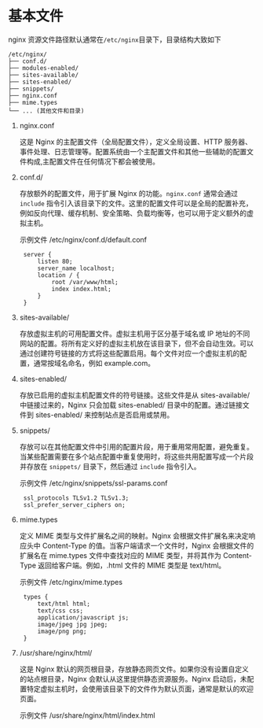 # 基本文件

nginx 资源文件路径默认通常在`/etc/nginx`目录下，目录结构大致如下

```
/etc/nginx/
├── conf.d/
├── modules-enabled/
├── sites-available/
├── sites-enabled/
├── snippets/
├── nginx.conf
├── mime.types
└── ... (其他文件和目录)
```

1. nginx.conf

   这是 Nginx 的主配置文件（全局配置文件），定义全局设置、HTTP 服务器、事件处理、日志管理等。配置系统由一个主配置文件和其他一些辅助的配置文件构成,主配置文件在任何情况下都会被使用。

2. conf.d/

   存放额外的配置文件，用于扩展 Nginx 的功能。`nginx.conf` 通常会通过 `include` 指令引入该目录下的文件。这里的配置文件可以是全局的配置补充，例如反向代理、缓存机制、安全策略、负载均衡等，也可以用于定义额外的虚拟主机。

   示例文件 /etc/nginx/conf.d/default.conf

   ```nginx
    server {
        listen 80;
        server_name localhost;
        location / {
            root /var/www/html;
            index index.html;
        }
    }
   ```

3. sites-available/

   存放虚拟主机的可用配置文件。虚拟主机用于区分基于域名或 IP 地址的不同网站的配置。将所有定义好的虚拟主机放在该目录下，但不会自动生效。可以通过创建符号链接的方式将这些配置启用。每个文件对应一个虚拟主机的配置，通常按域名命名，例如 example.com。

4. sites-enabled/

   存放已启用的虚拟主机配置文件的符号链接。这些文件是从 sites-available/ 中链接过来的，Nginx 只会加载 sites-enabled/ 目录中的配置。通过链接文件到 sites-enabled/ 来控制站点是否启用或禁用。

5. snippets/

   存放可以在其他配置文件中引用的配置片段，用于重用常用配置，避免重复。当某些配置需要在多个站点配置中重复使用时，将这些共用配置写成一个片段并存放在 `snippets/` 目录下，然后通过 `include` 指令引入。

   示例文件 /etc/nginx/snippets/ssl-params.conf

   ```nginx
    ssl_protocols TLSv1.2 TLSv1.3;
    ssl_prefer_server_ciphers on;
   ```

6. mime.types

   定义 MIME 类型与文件扩展名之间的映射。Nginx 会根据文件扩展名来决定响应头中 Content-Type 的值。当客户端请求一个文件时，Nginx 会根据文件的扩展名在 mime.types 文件中查找对应的 MIME 类型，并将其作为 Content-Type 返回给客户端。例如，.html 文件的 MIME 类型是 text/html。

   示例文件 /etc/nginx/mime.types

   ```nginx
    types {
        text/html html;
        text/css css;
        application/javascript js;
        image/jpeg jpg jpeg;
        image/png png;
    }
   ```

7. /usr/share/nginx/html/

   这是 Nginx 默认的网页根目录，存放静态网页文件。如果你没有设置自定义的站点根目录，Nginx 会默认从这里提供静态资源服务。Nginx 启动后，未配置特定虚拟主机时，会使用该目录下的文件作为默认页面，通常是默认的欢迎页面。

   示例文件 /usr/share/nginx/html/index.html


